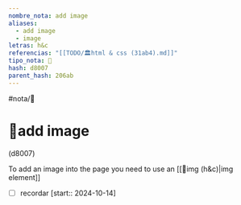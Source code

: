 ```yaml
---
nombre_nota: add image
aliases:
  - add image
  - image
letras: h&c
referencias: "[[TODO/🏛️html & css (31ab4).md]]"
tipo_nota: 📑
hash: d8007
parent_hash: 206ab
---
```


#nota/📑

# 📑add image
<div class="hash">(d8007)</div>


To add an image into the page you need to use an [[📑img (h&c)|img element]]



- [ ] recordar  [start:: 2024-10-14]
